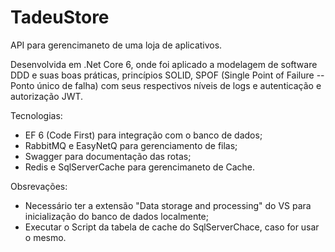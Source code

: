 # TadeuStore

API para gerencimaneto de uma loja de aplicativos.

Desenvolvida em .Net Core 6, onde foi aplicado a modelagem de software DDD e suas boas práticas, princípios SOLID, SPOF (Single Point of Failure -- Ponto único de falha) com seus respectivos níveis de logs e autenticação e autorização JWT.

Tecnologias:
* EF 6 (Code First) para integração com o banco de dados;
* RabbitMQ e EasyNetQ para gerenciamento de filas;
* Swagger para documentação das rotas;
* Redis e SqlServerCache para gerencimaneto de Cache.

Obsrevações:
* Necessário ter a extensão "Data storage and processing" do VS para inicialização do banco de dados localmente;
* Executar o Script da tabela de cache do SqlServerChace, caso for usar o mesmo.
